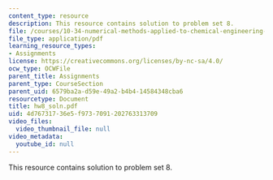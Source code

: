 ```yaml
---
content_type: resource
description: This resource contains solution to problem set 8.
file: /courses/10-34-numerical-methods-applied-to-chemical-engineering-fall-2005/4d76731736e5f9737091202763313709_hw8_soln.pdf
file_type: application/pdf
learning_resource_types:
- Assignments
license: https://creativecommons.org/licenses/by-nc-sa/4.0/
ocw_type: OCWFile
parent_title: Assignments
parent_type: CourseSection
parent_uid: 6579ba2a-d59e-49a2-b4b4-14584348cba6
resourcetype: Document
title: hw8_soln.pdf
uid: 4d767317-36e5-f973-7091-202763313709
video_files:
  video_thumbnail_file: null
video_metadata:
  youtube_id: null
---
```

This resource contains solution to problem set 8.